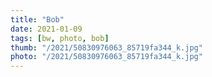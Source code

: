 ```yaml
---
title: "Bob"
date: 2021-01-09
tags: [bw, photo, bob]
thumb: "/2021/50830976063_85719fa344_k.jpg"
photo: "/2021/50830976063_85719fa344_k.jpg"
---
```

